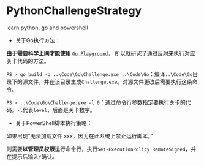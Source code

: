 # PythonChallengeStrategy
learn python, go and powershell

* 关于Go执行方法：

**由于需要科学上网才能使用** [`Go Playground`][1]， 所以就研究了通过反射来执行对应关卡代码的方法。

`PS > go build -o ..\Code\Go\Challenge.exe ..\Code\Go`：编译`..\Code\Go`目录下的源文件，并在该目录生成`Challenge.exe`。对源文件更改后需要执行这条命令。

`PS > ..\Code\Go\Challenge.exe -l 0`：通过命令行参数指定要执行关卡的代码。`-l`代表`level`，后面是关卡数字。

* 关于PowerShell脚本执行策略：

如果出现“无法加载文件 xxx，因为在此系统上禁止运行脚本。”

则需要**以管理员权限**运行命令行，执行`Set-ExecutionPolicy RemoteSigned`，并在提示后输入`Y`确认。

[1]: https://play.golang.org/
